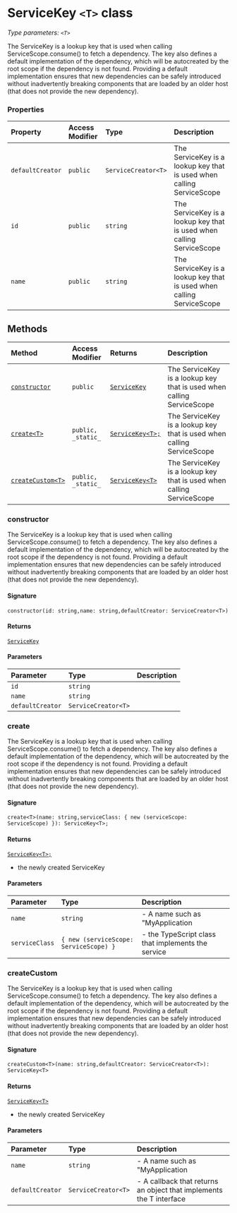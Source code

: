 # ServiceKey `<T>` class



_Type parameters: `<T>`_

The ServiceKey is a lookup key that is used when calling ServiceScope.consume() 
to fetch a dependency. The key also defines a default implementation of the 
dependency, which will be autocreated by the root scope if the dependency is not found. 
Providing a default implementation ensures that new dependencies can be safely 
introduced without inadvertently breaking components that are loaded by an older host 
(that does not provide the new dependency).



### Properties

| Property	   | Access Modifier | Type	| Description|
|:-------------|:----|:-------|:-----------|
|`defaultCreator`     | `public` | `ServiceCreator<T>` | The ServiceKey is a lookup key that is used when calling ServiceScope |
|`id`     | `public` | `string` | The ServiceKey is a lookup key that is used when calling ServiceScope |
|`name`     | `public` | `string` | The ServiceKey is a lookup key that is used when calling ServiceScope |




## Methods

| Method	   | Access Modifier | Returns	| Description|
|:-------------|:----|:-------|:-----------|
|[`constructor`](#constructor)     | `public` | [`ServiceKey`](../sp-client-base/servicekey.md) | The ServiceKey is a lookup key that is used when calling ServiceScope |
|[`create<T>`](#create<t>)     | `public, _static_` | [`ServiceKey<T>;`](../sp-client-base/servicekey.md) | The ServiceKey is a lookup key that is used when calling ServiceScope |
|[`createCustom<T>`](#createcustom<t>)     | `public, _static_` | [`ServiceKey<T>`](../sp-client-base/servicekey.md) | The ServiceKey is a lookup key that is used when calling ServiceScope |





### constructor

The ServiceKey is a lookup key that is used when calling ServiceScope.consume() 
to fetch a dependency. The key also defines a default implementation of the 
dependency, which will be autocreated by the root scope if the dependency is not found. 
Providing a default implementation ensures that new dependencies can be safely 
introduced without inadvertently breaking components that are loaded by an older host 
(that does not provide the new dependency).

#### Signature
`constructor(id: string,name: string,defaultCreator: ServiceCreator<T>)`

#### Returns
[`ServiceKey`](../sp-client-base/servicekey.md)


#### Parameters


| Parameter	   | Type    | Description |
|:-------------|:---------------|:------------|
| `id`    | `string` |  |
| `name`    | `string` |  |
| `defaultCreator`    | `ServiceCreator<T>` |  |


### create<T>

The ServiceKey is a lookup key that is used when calling ServiceScope.consume() 
to fetch a dependency. The key also defines a default implementation of the 
dependency, which will be autocreated by the root scope if the dependency is not found. 
Providing a default implementation ensures that new dependencies can be safely 
introduced without inadvertently breaking components that are loaded by an older host 
(that does not provide the new dependency).

#### Signature
`create<T>(name: string,serviceClass: { new (serviceScope: ServiceScope) }): ServiceKey<T>;`

#### Returns
[`ServiceKey<T>;`](../sp-client-base/servicekey.md)
- the newly created ServiceKey

#### Parameters


| Parameter	   | Type    | Description |
|:-------------|:---------------|:------------|
| `name`    | `string` | - A name such as "MyApplication |
| `serviceClass`    | `{ new (serviceScope: ServiceScope) }` | - the TypeScript class that implements the service |


### createCustom<T>

The ServiceKey is a lookup key that is used when calling ServiceScope.consume() 
to fetch a dependency. The key also defines a default implementation of the 
dependency, which will be autocreated by the root scope if the dependency is not found. 
Providing a default implementation ensures that new dependencies can be safely 
introduced without inadvertently breaking components that are loaded by an older host 
(that does not provide the new dependency).

#### Signature
`createCustom<T>(name: string,defaultCreator: ServiceCreator<T>): ServiceKey<T>`

#### Returns
[`ServiceKey<T>`](../sp-client-base/servicekey.md)
- the newly created ServiceKey

#### Parameters


| Parameter	   | Type    | Description |
|:-------------|:---------------|:------------|
| `name`    | `string` | - A name such as "MyApplication |
| `defaultCreator`    | `ServiceCreator<T>` | - A callback that returns an object that implements the T interface |

